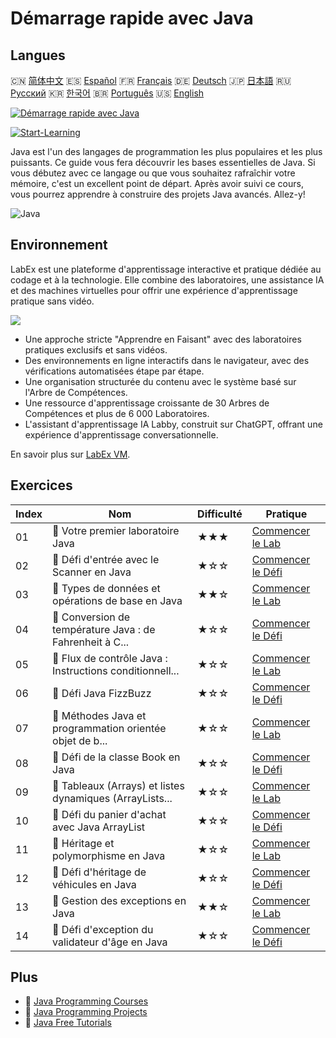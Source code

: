 # Démarrage rapide avec Java

## Langues

🇨🇳 [简体中文](README_zh.md) 🇪🇸 [Español](README_es.md) 🇫🇷 [Français](README_fr.md) 🇩🇪 [Deutsch](README_de.md) 🇯🇵 [日本語](README_ja.md) 🇷🇺 [Русский](README_ru.md) 🇰🇷 [한국어](README_ko.md) 🇧🇷 [Português](README_pt.md) 🇺🇸 [English](README.md) 

[![Démarrage rapide avec Java](https://cover-creator.labex.io/quick-start-with-java.png?lang=fr)](https://labex.io/fr/courses/quick-start-with-java)

[![Start-Learning](https://img.shields.io/badge/Start-Learning-whitesmoke?style=for-the-badge)](https://labex.io/fr/courses/quick-start-with-java)

Java est l'un des langages de programmation les plus populaires et les plus puissants. Ce guide vous fera découvrir les bases essentielles de Java. Si vous débutez avec ce langage ou que vous souhaitez rafraîchir votre mémoire, c'est un excellent point de départ. Après avoir suivi ce cours, vous pourrez apprendre à construire des projets Java avancés. Allez-y!

![Java](https://img.shields.io/badge/Java-whitesmoke?style=for-the-badge&logo=java)


## Environnement

LabEx est une plateforme d'apprentissage interactive et pratique dédiée au codage et à la technologie. Elle combine des laboratoires, une assistance IA et des machines virtuelles pour offrir une expérience d'apprentissage pratique sans vidéo.

![](https://tutorial-screenshot.getvm.io/images/vm-1725247253.png)

- Une approche stricte "Apprendre en Faisant" avec des laboratoires pratiques exclusifs et sans vidéos.
- Des environnements en ligne interactifs dans le navigateur, avec des vérifications automatisées étape par étape.
- Une organisation structurée du contenu avec le système basé sur l'Arbre de Compétences.
- Une ressource d'apprentissage croissante de 30 Arbres de Compétences et plus de 6 000 Laboratoires.
- L'assistant d'apprentissage IA Labby, construit sur ChatGPT, offrant une expérience d'apprentissage conversationnelle.

En savoir plus sur [LabEx VM](https://support.labex.io/using-labex/virtual-machine).

## Exercices

|   Index | Nom                                                      | Difficulté   | Pratique                                                                                                                                    |
|---------|----------------------------------------------------------|--------------|---------------------------------------------------------------------------------------------------------------------------------------------|
|      01 | 📖 Votre premier laboratoire Java                        | ★★★          | <a target='_blank' href='https://labex.io/fr/tutorials/java-your-first-java-lab-411751'>Commencer le Lab</a>                                |
|      02 | 🎯 Défi d'entrée avec le Scanner en Java                 | ★☆☆          | <a target='_blank' href='https://labex.io/fr/tutorials/java-java-scanner-input-challenge-413835'>Commencer le Défi</a>                      |
|      03 | 📖 Types de données et opérations de base en Java        | ★★☆          | <a target='_blank' href='https://labex.io/fr/tutorials/java-java-data-types-and-basic-operations-413744'>Commencer le Lab</a>               |
|      04 | 🎯 Conversion de température Java : de Fahrenheit à C... | ★☆☆          | <a target='_blank' href='https://labex.io/fr/tutorials/java-java-fahrenheit-to-celsius-conversion-413851'>Commencer le Défi</a>             |
|      05 | 📖 Flux de contrôle Java : Instructions conditionnell... | ★☆☆          | <a target='_blank' href='https://labex.io/fr/tutorials/java-java-control-flow-conditionals-and-loops-413751'>Commencer le Lab</a>           |
|      06 | 🎯 Défi Java FizzBuzz                                    | ★☆☆          | <a target='_blank' href='https://labex.io/fr/tutorials/java-java-fizzbuzz-challenge-413852'>Commencer le Défi</a>                           |
|      07 | 📖 Méthodes Java et programmation orientée objet de b... | ★☆☆          | <a target='_blank' href='https://labex.io/fr/tutorials/java-java-methods-and-basic-object-oriented-programming-413809'>Commencer le Lab</a> |
|      08 | 🎯 Défi de la classe Book en Java                        | ★☆☆          | <a target='_blank' href='https://labex.io/fr/tutorials/java-java-book-class-challenge-413850'>Commencer le Défi</a>                         |
|      09 | 📖 Tableaux (Arrays) et listes dynamiques (ArrayLists... | ★☆☆          | <a target='_blank' href='https://labex.io/fr/tutorials/java-java-arrays-and-arraylists-413820'>Commencer le Lab</a>                         |
|      10 | 🎯 Défi du panier d'achat avec Java ArrayList            | ★☆☆          | <a target='_blank' href='https://labex.io/fr/tutorials/java-java-arraylist-shopping-cart-challenge-413849'>Commencer le Défi</a>            |
|      11 | 📖 Héritage et polymorphisme en Java                     | ★☆☆          | <a target='_blank' href='https://labex.io/fr/tutorials/java-java-inheritance-and-polymorphism-413825'>Commencer le Lab</a>                  |
|      12 | 🎯 Défi d'héritage de véhicules en Java                  | ★☆☆          | <a target='_blank' href='https://labex.io/fr/tutorials/java-java-vehicle-inheritance-challenge-413854'>Commencer le Défi</a>                |
|      13 | 📖 Gestion des exceptions en Java                        | ★★☆          | <a target='_blank' href='https://labex.io/fr/tutorials/java-java-exception-handling-413830'>Commencer le Lab</a>                            |
|      14 | 🎯 Défi d'exception du validateur d'âge en Java          | ★☆☆          | <a target='_blank' href='https://labex.io/fr/tutorials/java-java-age-validator-exception-challenge-413848'>Commencer le Défi</a>            |

## Plus

- 🔗 [Java Programming Courses](https://github.com/labex-labs/awesome-programming-courses)
- 🔗 [Java Programming Projects](https://github.com/labex-labs/awesome-programming-projects)
- 🔗 [Java Free Tutorials](https://github.com/labex-labs/java-free-tutorials)

